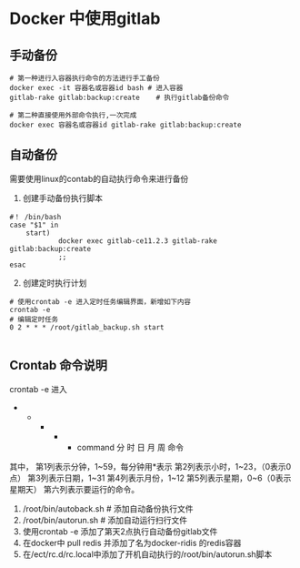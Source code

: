 # Docker 中使用gitlab

## 手动备份

```
# 第一种进行入容器执行命令的方法进行手工备份
docker exec -it 容器名或容器id bash # 进入容器
gitlab-rake gitlab:backup:create    # 执行gitlab备份命令

# 第二种直接使用外部命令执行,一次完成
docker exec 容器名或容器id gitlab-rake gitlab:backup:create
```

## 自动备份

需要使用linux的contab的自动执行命令来进行备份
1. 创建手动备份执行脚本

```
#！ /bin/bash
case "$1" in 
    start)
            docker exec gitlab-ce11.2.3 gitlab-rake gitlab:backup:create
            ;;
esac
```
2. 创建定时执行计划
```
# 使用crontab -e 进入定时任务编辑界面，新增如下内容
crontab -e
# 编辑定时任务
0 2 * * * /root/gitlab_backup.sh start


```

## Crontab 命令说明
crontab -e 进入
*  *  *  *  *  command
分  时  日  月  周  命令

其中，
第1列表示分钟，1~59，每分钟用*表示
第2列表示小时，1~23，（0表示0点）
第3列表示日期，1~31
第4列表示月份，1~12
第5列表示星期，0~6（0表示星期天）
第六列表示要运行的命令。


1.  /root/bin/autoback.sh # 添加自动备份执行文件
2.  /root/bin/autorun.sh    # 添加自动运行扫行文件
3. 使用crontab -e 添加了第天2点执行自动备份gitlab文件
4. 在docker中 pull redis 并添加了名为docker-ridis 的redis容器
5. 在/ect/rc.d/rc.local中添加了开机自动执行的/root/bin/autorun.sh脚本